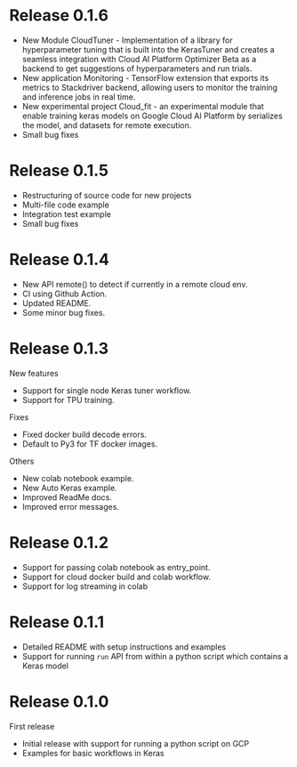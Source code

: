 # Release 0.1.6

* New Module CloudTuner - Implementation of a library for hyperparameter tuning that is built into the KerasTuner and creates a seamless integration with Cloud AI Platform Optimizer Beta as a backend to get suggestions of hyperparameters and run trials. 
* New application Monitoring - TensorFlow extension that exports its metrics to Stackdriver backend, allowing users to monitor the training and inference jobs in real time.
* New experimental project Cloud_fit - an experimental module that enable training keras models on Google Cloud AI Platform by serializes the model, and datasets for remote execution. 
* Small bug fixes

# Release 0.1.5

* Restructuring of source code for new projects
* Multi-file code example
* Integration test example
* Small bug fixes

# Release 0.1.4

* New API remote() to detect if currently in a remote cloud env.
* CI using Github Action.
* Updated README.
* Some minor bug fixes.

# Release 0.1.3

New features
* Support for single node Keras tuner workflow.
* Support for TPU training.

Fixes
* Fixed docker build decode errors.
* Default to Py3 for TF docker images.

Others
* New colab notebook example.
* New Auto Keras example.
* Improved ReadMe docs.
* Improved error messages.

# Release 0.1.2

* Support for passing colab notebook as entry_point.
* Support for cloud docker build and colab workflow.
* Support for log streaming in colab

# Release 0.1.1

* Detailed README with setup instructions and examples
* Support for running `run` API from within a python script which contains a Keras model

# Release 0.1.0

First release
* Initial release with support for running a python script on GCP
* Examples for basic workflows in Keras
